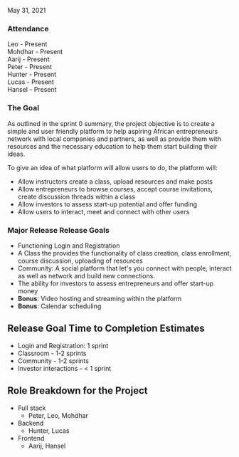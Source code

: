May 31, 2021

### Attendance ###
Leo - Present  
Mohdhar - Present  
Aarij - Present  
Peter - Present  
Hunter - Present  
Lucas - Present  
Hansel - Present  

### The Goal ###
As outlined in the sprint 0 summary, the project objective is to create a simple and user friendly platform to help aspiring African entrepreneurs network with local companies and partners, as well as provide them with resources and the necessary education to help them start building their ideas.

To give an idea of what platform will allow users to do, the platform will:
- Allow instructors create a class, upload resources and make posts
- Allow entrepreneurs to browse courses, accept course invitations, create discussion threads within a class
- Allow investors to assess start-up potential and offer funding
- Allow users to interact, meet and connect with other users

### Major Release Release Goals ###
- Functioning Login and Registration
- A Class the provides the functionality of class creation, class enrollment, course discussion, uploading of resources
- Community: A social platform that let's you connect with people, interact as well as network and build new connections.
- The ability for investors to assess entrepreneurs and offer start-up money
- **Bonus**: Video hosting and streaming within the platform
- **Bonus**: Calendar scheduling

## Release Goal Time to Completion Estimates ##
- Login and Registration: 1 sprint
- Classroom - 1-2 sprints
- Community - 1-2 sprints
- Investor interactions - < 1 sprint

## Role Breakdown for the Project ##
- Full stack
    - Peter, Leo, Mohdhar
- Backend
    - Hunter, Lucas
- Frontend
    - Aarij, Hansel
